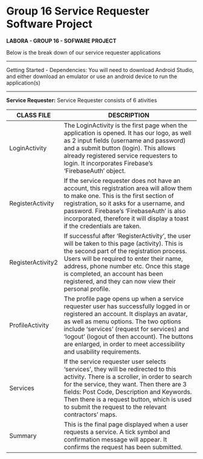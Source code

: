 # Group 16 Service Requester Software Project 

**LABORA - GROUP 16 - SOFWARE PROJECT**

Below is the break down of our service requester applications

______________________________________

Getting Started - Dependencies:
You will need to download Android Studio, and either download an emulator or use an android device to run the application(s)

_______________________________________

**Service Requester:**
Service Requester consists of 6 ativities

| **CLASS FILE** | **DESCRIPTION** |
| --- | --- |  
| LoginActivity | The LoginActivity is the first page when the application is opened. It has our logo, as well as 2 input fields (username and password) and a submit button (login). This allows already registered service requesters to login. It incorporates Firebase’s ‘FirebaseAuth’ object. |
| RegisterActivity | If the service requester does not have an account, this registration area will allow them to make one. This is the first section of registration, so it asks for a username, and password. Firebase’s ‘FirebaseAuth’ is also incorporated, therefore it will display a toast if the credentials are taken. |
| RegisterActivity2 | If successful after ‘RegisterActivity’, the user will be taken to this page (activity). This is the second part of the registration process. Users will be required to enter their name, address, phone number etc. Once this stage is completed, an account has been registered, and they can now view their personal profile. |
| ProfileActivity | The profile page opens up when a service requester user has successfully logged in or registered an account. It displays an avatar, as well as menu options. The two options include ‘services’ (request for services) and ‘logout’ (logout of then account). The buttons are enlarged, in order to meet accessibility and usability requirements.  |
| Services | If the service requester user selects ‘services’, they will be redirected to this activity. There is a scroller, in order to search for the service, they want. Then there are 3 fields: Post Code, Description and Keywords. Then there is a request button, which is used to submit the request to the relevant contractors’ maps. |
| Summary | This is the final page displayed when a user requests a service. A tick symbol and confirmation message will appear. It confirms the request has been submitted. |


